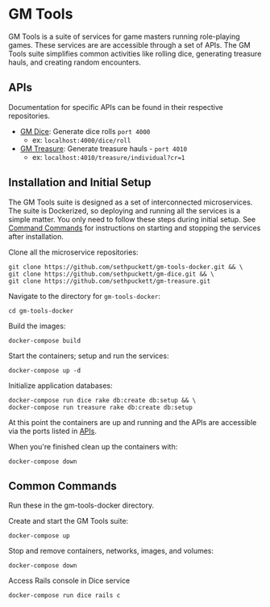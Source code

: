 # GM Tools

GM Tools is a suite of services for game masters running role-playing games. These services are are accessible through a set of APIs. The GM Tools suite simplifies common activities like rolling dice, generating treasure hauls, and creating random encounters.

## APIs

Documentation for specific APIs can be found in their respective repositories.

* [GM Dice](https://github.com/sethpuckett/gm-dice): Generate dice rolls  `port 4000`
  * ex: `localhost:4000/dice/roll`
* [GM Treasure](https://github.com/sethpuckett/gm-treasure): Generate treasure hauls - `port 4010`
  * ex: `localhost:4010/treasure/individual?cr=1`

## Installation and Initial Setup

The GM Tools suite is designed as a set of interconnected microservices. The suite is Dockerized, so deploying and running all the services is a simple matter. You only need to follow these steps during initial setup. See [Command Commands](#common-commands) for instructions on starting and stopping the services after installation.

Clone all the microservice repositories:
```
git clone https://github.com/sethpuckett/gm-tools-docker.git && \
git clone https://github.com/sethpuckett/gm-dice.git && \
git clone https://github.com/sethpuckett/gm-treasure.git
```

Navigate to the directory for `gm-tools-docker`:
```
cd gm-tools-docker
```

Build the images:
```
docker-compose build
```

Start the containers; setup and run the services:
```
docker-compose up -d
```

Initialize application databases:
```
docker-compose run dice rake db:create db:setup && \
docker-compose run treasure rake db:create db:setup
```

At this point the containers are up and running and the APIs are accessible via the ports listed in [APIs](#apis).

When you're finished clean up the containers with:
```
docker-compose down
```

## Common Commands

Run these in the gm-tools-docker directory.

Create and start the GM Tools suite:
```
docker-compose up
```

Stop and remove containers, networks, images, and volumes:
```
docker-compose down
```

Access Rails console in Dice service
```
docker-compose run dice rails c
```
